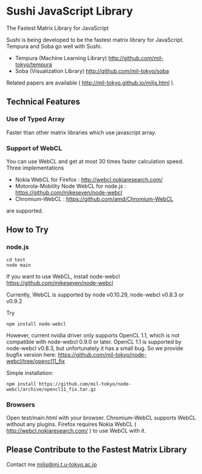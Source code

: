 # Sushi JavaScript Library
The Fastest Matrix Library for JavaScript

Sushi is being developed to be the fastest matrix library for JavaScript. Tempura and Soba go well with Sushi.
- Tempura (Machine Learning Library) http://github.com/mil-tokyo/tempura
- Soba (Visualization Library) http://github.com/mil-tokyo/soba

Related papers are available ( http://mil-tokyo.github.io/miljs.html ).

## Technical Features

### Use of Typed Array
Faster than other matrix libraries which use javascript array.

### Support of WebCL
You can use WebCL and get at most 30 times faster calculation speed.
Three implementations

- Nokia WebCL for Firefox : http://webcl.nokiaresearch.com/
- Motorola-Mobility Node WebCL for node.js : https://github.com/mikeseven/node-webcl
- Chromium-WebCL : https://github.com/amd/Chromium-WebCL

are supported.

## How to Try

### node.js
	cd test
	node main
If you want to use WebCL, install node-webcl https://github.com/mikeseven/node-webcl

Currently, WebCL is supported by node v0.10.29, node-webcl v0.8.3 or v0.9.2

Try

	npm install node-webcl

However, current nvidia driver only supports OpenCL 1.1, which is not compatible with node-webcl 0.9.0 or later.
OpenCL 1.1 is supported by node-webcl v0.8.3, but unfortunately it has a small bug.
So we provide bugfix version here: https://github.com/mil-tokyo/node-webcl/tree/opencl11_fix

Simple installation:

	npm install https://github.com/mil-tokyo/node-webcl/archive/opencl11_fix.tar.gz

### Browsers
Open test/main.html with your browser. Chromium-WebCL supports WebCL without any plugins. Firefox requires Nokia WebCL ( http://webcl.nokiaresearch.com/ ) to use WebCL with it.

## Please Contribute to the Fastest Matrix Library
Contact me miljs@mi.t.u-tokyo.ac.jp
